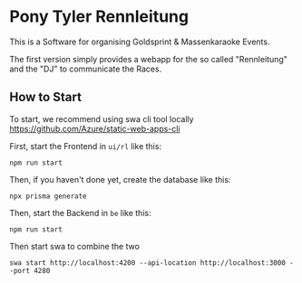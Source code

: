# Pony Tyler Rennleitung

This is a Software for organising Goldsprint & Massenkaraoke Events.

The first version simply provides a webapp for the so called "Rennleitung" and the "DJ" to communicate the Races.


## How to Start

To start, we recommend using swa cli tool locally
https://github.com/Azure/static-web-apps-cli

First, start the Frontend in `ui/rl` like this:

```npm run start```

Then, if you haven't done yet, create the database like this:

```npx prisma generate```

Then, start the Backend in `be` like this:

```npm run start```

Then start swa to combine the two

```swa start http://localhost:4200 --api-location http://localhost:3000 --port 4280```
